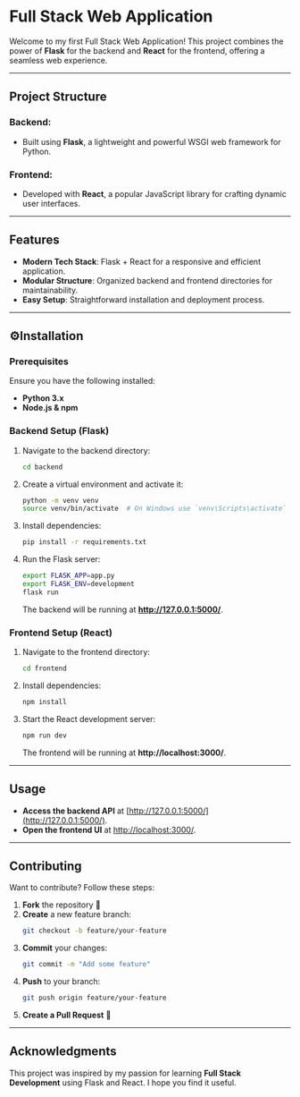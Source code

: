 # Full Stack Web Application

Welcome to my first Full Stack Web Application! This project combines the power of **Flask** for the backend and **React** for the frontend, offering a seamless web experience.

---

## Project Structure

### **Backend:**
- Built using **Flask**, a lightweight and powerful WSGI web framework for Python.

### **Frontend:**
- Developed with **React**, a popular JavaScript library for crafting dynamic user interfaces.

---

## Features
- **Modern Tech Stack**: Flask + React for a responsive and efficient application.
- **Modular Structure**: Organized backend and frontend directories for maintainability.
- **Easy Setup**: Straightforward installation and deployment process.

---

## ⚙Installation

### **Prerequisites**
Ensure you have the following installed:
- **Python 3.x**
- **Node.js & npm**

### **Backend Setup (Flask)**
1. Navigate to the backend directory:
   ```sh
   cd backend
   ```
2. Create a virtual environment and activate it:
   ```sh
   python -m venv venv
   source venv/bin/activate  # On Windows use `venv\Scripts\activate`
   ```
3. Install dependencies:
   ```sh
   pip install -r requirements.txt
   ```
4. Run the Flask server:
   ```sh
   export FLASK_APP=app.py
   export FLASK_ENV=development
   flask run
   ```
   The backend will be running at **http://127.0.0.1:5000/**.

### **Frontend Setup (React)**
1. Navigate to the frontend directory:
   ```sh
   cd frontend
   ```
2. Install dependencies:
   ```sh
   npm install
   ```
3. Start the React development server:
   ```sh
   npm run dev
   ```
   The frontend will be running at **http://localhost:3000/**.

---

## Usage
- **Access the backend API** at [http://127.0.0.1:5000/](http://127.0.0.1:5000/).
- **Open the frontend UI** at [http://localhost:3000/](http://localhost:3000/).

---

## Contributing
Want to contribute? Follow these steps:

1. **Fork** the repository 🍴
2. **Create** a new feature branch:
   ```sh
   git checkout -b feature/your-feature
   ```
3. **Commit** your changes:
   ```sh
   git commit -m "Add some feature"
   ```
4. **Push** to your branch:
   ```sh
   git push origin feature/your-feature
   ```
5. **Create a Pull Request** 📩

---

## Acknowledgments
This project was inspired by my passion for learning **Full Stack Development** using Flask and React. I hope you find it useful.

